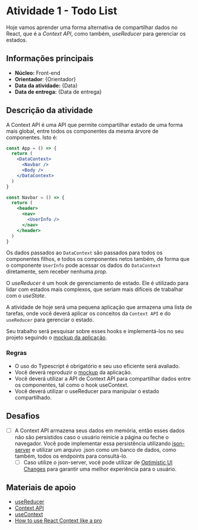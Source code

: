 # Atividade 1 - Todo List

Hoje vamos aprender uma forma alternativa de compartilhar dados no React, que é a _Context API_, como também, _useReducer_ para gerenciar os estados.

## Informações principais

- **Núcleo:** Front-end
- **Orientador**: {Orientador}
- **Data da atividade:** {Data}
- **Data de entrega:** {Data de entrega}

## Descrição da atividade

A Context API é uma API que permite compartilhar estado de uma forma mais global, entre todos os componentes da mesma árvore de componentes. Isto é:

```jsx
const App = () => {
  return (
    <DataContext>
      <Navbar />
      <Body />
    </DataContext>
  )
}

const Navbar = () => {
  return (
    <header>
      <nav>
        <UserInfo />
      </nav>
    </header>
  )
}
```

Os dados passados ao `DataContext` são passados para todos os componentes filhos, e todos os componentes netos também, de forma que o componente `UserInfo` pode acessar os dados do `DataContext` diretamente, sem receber nenhuma _prop_.

O _useReducer_ é um hook de gerenciamento de estado. Ele é utilizado para lidar com estados mais complexos, que seriam mais difíceis de trabalhar com o _useState_.

A atividade de hoje será uma pequena aplicação que armazena uma lista de tarefas, onde você deverá aplicar os conceitos da `Context API` e do `useReducer` para gerenciar o estado.

Seu trabalho será pesquisar sobre esses hooks e implementá-los no seu projeto seguindo o [mockup da aplicação](https://www.figma.com/file/fBQjkAtJOKuNXej61klLMl/Todo-list?node-id=0%3A1).

### Regras

- O uso do Typescript é obrigatório e seu uso eficiente será avaliado.
- Você deverá reproduzir o [mockup](https://www.figma.com/file/fBQjkAtJOKuNXej61klLMl/Todo-list?node-id=0%3A1) da aplicação.
- Você deverá utilizar a API de Context API para compartilhar dados entre os componentes, tal como o hook useContext.
- Você deverá utilizar o useReducer para manipular o estado compartilhado.

## Desafios

- [ ] A Context API armazena seus dados em memória, então esses dados não são persistidos caso o usuário reinicie a página ou feche o navegador. Você pode implementar essa persistência utilizando [json-server](https://github.com/typicode/json-server) e utilizar um arquivo .json como um banco de dados, como também, todos os endpoints para consultá-lo.
  - [ ] Caso utilize o json-server, você pode utilizar de [Optimistic UI Changes](https://medium.com/distant-horizons/using-optimistic-ui-to-delight-your-users-ac819a81d59a) para garantir uma melhor experiência para o usuário.

## Materiais de apoio

- [useReducer](https://reactjs.org/docs/hooks-reference.html#usereducer)
- [Context API](https://reactjs.org/docs/context.html)
- [useContext](https://reactjs.org/docs/hooks-reference.html#usecontext)
- [How to use React Context like a pro](https://devtrium.com/posts/how-use-react-context-pro)
